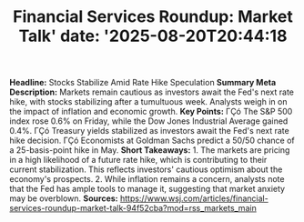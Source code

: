 ﻿---
title: "Financial Services Roundup: Market Talk'
date: '2025-08-20T20:44:18"
category: "Markets"
summary: ""
slug: "financial services roundup market talk"
source_urls:
  - "https://www.wsj.com/articles/financial-services-roundup-market-talk-94f52cba?mod=rss_markets_main"
seo:
  title: "Financial Services Roundup: Market Talk | Hash n Hedge'
  description: '"
  keywords: ["news", "markets", "brief"]
---
**Headline:** Stocks Stabilize Amid Rate Hike Speculation  **Summary Meta Description:** Markets remain cautious as investors await the Fed's next rate hike, with stocks stabilizing after a tumultuous week. Analysts weigh in on the impact of inflation and economic growth.  **Key Points:**  ΓÇó The S&P 500 index rose 0.6% on Friday, while the Dow Jones Industrial Average gained 0.4%. ΓÇó Treasury yields stabilized as investors await the Fed's next rate hike decision. ΓÇó Economists at Goldman Sachs predict a 50/50 chance of a 25-basis-point hike in May.  **Short Takeaways:**  1. The markets are pricing in a high likelihood of a future rate hike, which is contributing to their current stabilization. This reflects investors' cautious optimism about the economy's prospects. 2. While inflation remains a concern, analysts note that the Fed has ample tools to manage it, suggesting that market anxiety may be overblown.  **Sources:**  https://www.wsj.com/articles/financial-services-roundup-market-talk-94f52cba?mod=rss_markets_main 
